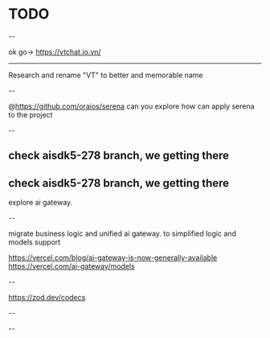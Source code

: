 # TODO

--

ok go-> https://vtchat.io.vn/

---

Research and rename "VT" to better and memorable name

--

@https://github.com/oraios/serena can you explore how can apply serena to the project

--

## check aisdk5-278 branch, we getting there

## check aisdk5-278 branch, we getting there

explore ai gateway.

--

migrate business logic and unified ai gateway. to simplified logic and models support

https://vercel.com/blog/ai-gateway-is-now-generally-available
https://vercel.com/ai-gateway/models

--

https://zod.dev/codecs

--

--
